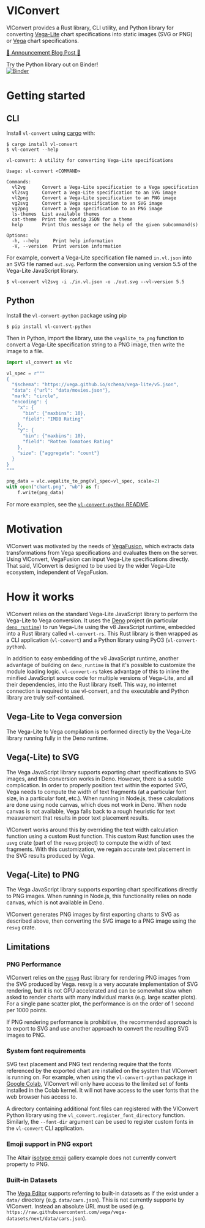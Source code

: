 # VlConvert
VlConvert provides a Rust library, CLI utility, and Python library for converting [Vega-Lite](https://vega.github.io/vega-lite/) chart specifications into static images (SVG or PNG) or [Vega](https://vega.github.io/vega/) chart specifications.

[:tada: Announcement Blog Post :tada:](https://medium.com/@jonmmease/introducing-vlconvert-c763f0076e89)

Try the Python library out on Binder! \
[![Binder](https://mybinder.org/badge_logo.svg)](https://mybinder.org/v2/gh/jonmmease/vl-convert/main?labpath=vl-convert-python%2Fnotebooks%2Fconvert_vegalite.ipynb)


# Getting started
## CLI
Install `vl-convert` using [cargo](https://doc.rust-lang.org/cargo/) with:

```plain
$ cargo install vl-convert
$ vl-convert --help

vl-convert: A utility for converting Vega-Lite specifications

Usage: vl-convert <COMMAND>

Commands:
  vl2vg      Convert a Vega-Lite specification to a Vega specification
  vl2svg     Convert a Vega-Lite specification to an SVG image
  vl2png     Convert a Vega-Lite specification to an PNG image
  vg2svg     Convert a Vega specification to an SVG image
  vg2png     Convert a Vega specification to an PNG image
  ls-themes  List available themes
  cat-theme  Print the config JSON for a theme
  help       Print this message or the help of the given subcommand(s)

Options:
  -h, --help     Print help information
  -V, --version  Print version information
```

For example, convert a Vega-Lite specification file named `in.vl.json` into an SVG file named `out.svg`. Perform the conversion using version 5.5 of the Vega-Lite JavaScript library.

```plain
$ vl-convert vl2svg -i ./in.vl.json -o ./out.svg --vl-version 5.5
```

## Python
Install the `vl-convert-python` package using pip

```
$ pip install vl-convert-python
```

Then in Python, import the library, use the `vegalite_to_png` function to convert a Vega-Lite specification string to a PNG image, then write the image to a file.

```python
import vl_convert as vlc

vl_spec = r"""
{
  "$schema": "https://vega.github.io/schema/vega-lite/v5.json",
  "data": {"url": "data/movies.json"},
  "mark": "circle",
  "encoding": {
    "x": {
      "bin": {"maxbins": 10},
      "field": "IMDB Rating"
    },
    "y": {
      "bin": {"maxbins": 10},
      "field": "Rotten Tomatoes Rating"
    },
    "size": {"aggregate": "count"}
  }
}
"""

png_data = vlc.vegalite_to_png(vl_spec=vl_spec, scale=2)
with open("chart.png", "wb") as f:
    f.write(png_data)
```

For more examples, see the [`vl-convert-python` README](https://github.com/jonmmease/vl-convert/tree/main/vl-convert-python#readme).

# Motivation
VlConvert was motivated by the needs of [VegaFusion](https://vegafusion.io/), which extracts data transformations from Vega specifications and evaluates them on the server. Using VlConvert, VegaFusion can input Vega-Lite specifications directly.  That said, VlConvert is designed to be used by the wider Vega-Lite ecosystem, independent of VegaFusion.

# How it works
VlConvert relies on the standard Vega-Lite JavaScript library to perform the Vega-Lite to Vega conversion.  It uses the [Deno](https://deno.land/) project (in particular [`deno_runtime`](https://github.com/denoland/deno/tree/main/runtime)) to run Vega-Lite using the v8 JavaScript runtime, embedded into a Rust library called `vl-convert-rs`. This Rust library is then wrapped as a CLI application (`vl-convert`) and a Python library using PyO3 (`vl-convert-python`).

In addition to easy embedding of the v8 JavaScript runtime, another advantage of building on `deno_runtime` is that it's possible to customize the module loading logic. `vl-convert-rs` takes advantage of this to inline the minified JavaScript source code for multiple versions of Vega-Lite, and all their dependencies, into the Rust library itself. This way, no internet connection is required to use vl-convert, and the executable and Python library are truly self-contained.

## Vega-Lite to Vega conversion
The Vega-Lite to Vega compilation is performed directly by the Vega-Lite library running fully in the Deno runtime.

## Vega(-Lite) to SVG
The Vega JavaScript library supports exporting chart specifications to SVG images, and this conversion works in Deno. However, there is a subtle complication. In order to properly position text within the exported SVG, Vega needs to compute the width of text fragments (at a particular font size, in a particular font, etc.). When running in Node.js, these calculations are done using node canvas, which does not work in Deno. When node canvas is not available, Vega falls back to a rough heuristic for text measurement that results in poor text placement results.

VlConvert works around this by overriding the text width calculation function using a custom Rust function. This custom Rust function uses the `usvg` crate (part of the `resvg` project) to compute the width of text fragments.  With this customization, we regain accurate text placement in the SVG results produced by Vega.

## Vega(-Lite) to PNG
The Vega JavaScript library supports exporting chart specifications directly to PNG images. When running in Node.js, this functionality relies on node canvas, which is not available in Deno.

VlConvert generates PNG images by first exporting charts to SVG as described above, then converting the SVG image to a PNG image using the `resvg` crate.

## Limitations
### PNG Performance
VlConvert relies on the [`resvg`](https://github.com/RazrFalcon/resvg) Rust library for rendering PNG images from the SVG produced by Vega. resvg is a very accurate implementation of SVG rendering, but it is not GPU accelerated and can be somewhat slow when asked to render charts with many individual marks (e.g. large scatter plots).  For a single pane scatter plot, the performance is on the order of 1 second per 1000 points.

If PNG rendering performance is prohibitive, the recommended approach is to export to SVG and use another approach to convert the resulting SVG images to PNG.

### System font requirements
SVG text placement and PNG text rendering require that the fonts referenced by the exported chart are installed on the system that VlConvert is running on.  For example, when using the `vl-convert-python` package in [Google Colab](https://colab.research.google.com/), VlConvert will only have access to the limited set of fonts installed in the Colab kernel. It will not have access to the user fonts that the web browser has access to.

A directory containing additional font files can registered with the VlConvert Python library using the `vl_convert.register_font_directory` function. Similarly, the `--font-dir` argument can be used to register custom fonts in the `vl-convert` CLI application.

### Emoji support in PNG export
The Altair [isotype emoji](https://altair-viz.github.io/gallery/isotype_emoji.html) gallery example does not currently convert property to PNG.

### Built-in Datasets
The [Vega Editor](https://vega.github.io/editor/) supports referring to built-in datasets as if the exist under a `data/` directory (e.g. `data/cars.json`). This is not currently supporte by VlConvert. Instead an absolute URL must be used (e.g. `https://raw.githubusercontent.com/vega/vega-datasets/next/data/cars.json`).


